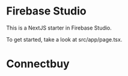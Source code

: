 # Firebase Studio

This is a NextJS starter in Firebase Studio.

To get started, take a look at src/app/page.tsx.
# Connectbuy
